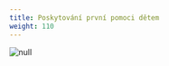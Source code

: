 ```yaml
---
title: Poskytování první pomoci dětem
weight: 110
---
```

![null](/images/uploads/prvni_pomoc_detem.jpg)
